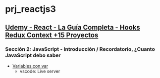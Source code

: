# prj_reactjs3

## [Udemy - React - La Guía Completa - Hooks Redux Context +15 Proyectos](https://www.udemy.com/react-de-principiante-a-experto-creando-mas-de-10-aplicaciones/)

### Sección 2: JavaScript - Introducción / Recordatorio, ¿Cuanto JavaScript debo saber
- [Variables con var](https://www.udemy.com/react-de-principiante-a-experto-creando-mas-de-10-aplicaciones/learn/lecture/11062454#overview)
    - vscode: Live server
